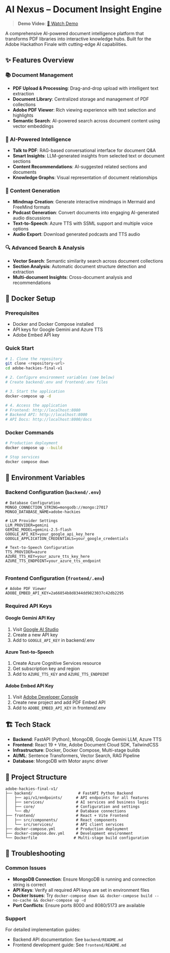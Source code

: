 # AI Nexus – Document Insight Engine

> **Demo Video**: [🎥 Watch Demo](https://drive.google.com/file/d/1marIhmZvvUtLh5wtS4zAtEZIdfhJmfQJ/view?usp=sharing)

A comprehensive AI-powered document intelligence platform that transforms PDF libraries into interactive knowledge hubs. Built for the Adobe Hackathon Finale with cutting-edge AI capabilities.

## ✨ Features Overview

### 📚 Document Management
- **PDF Upload & Processing**: Drag-and-drop upload with intelligent text extraction
- **Document Library**: Centralized storage and management of PDF collections
- **Adobe PDF Viewer**: Rich viewing experience with text selection and highlights
- **Semantic Search**: AI-powered search across document content using vector embeddings

### 🤖 AI-Powered Intelligence
- **Talk to PDF**: RAG-based conversational interface for document Q&A
- **Smart Insights**: LLM-generated insights from selected text or document sections
- **Content Recommendations**: AI-suggested related sections and documents
- **Knowledge Graphs**: Visual representation of document relationships

### 🎨 Content Generation
- **Mindmap Creation**: Generate interactive mindmaps in Mermaid and FreeMind formats
- **Podcast Generation**: Convert documents into engaging AI-generated audio discussions
- **Text-to-Speech**: Azure TTS with SSML support and multiple voice options
- **Audio Export**: Download generated podcasts and TTS audio

### 🔍 Advanced Search & Analysis
- **Vector Search**: Semantic similarity search across document collections
- **Section Analysis**: Automatic document structure detection and extraction
- **Multi-document Insights**: Cross-document analysis and recommendations

## 🚀 Docker Setup

### Prerequisites
- Docker and Docker Compose installed
- API keys for Google Gemini and Azure TTS
- Adobe Embed API key

### Quick Start
```bash
# 1. Clone the repository
git clone <repository-url>
cd adobe-hackies-final-v1

# 2. Configure environment variables (see below)
# Create backend/.env and frontend/.env files

# 3. Start the application
docker-compose up -d

# 4. Access the application
# Frontend: http://localhost:8080
# Backend API: http://localhost:8000
# API Docs: http://localhost:8000/docs
```

### Docker Commands
```bash
# Production deployment
docker compose up --build

# Stop services
docker compose down


```

## 🔧 Environment Variables

### Backend Configuration (`backend/.env`)
```env
# Database Configuration
MONGO_CONNECTION_STRING=mongodb://mongo:27017
MONGO_DATABASE_NAME=adobe-hackies

# LLM Provider Settings
LLM_PROVIDER=gemini
GEMINI_MODEL=gemini-2.5-flash
GOOGLE_API_KEY=your_google_api_key_here
GOOGLE_APPLICATION_CREDENTIALS=your_google_credentials

# Text-to-Speech Configuration
TTS_PROVIDER=azure
AZURE_TTS_KEY=your_azure_tts_key_here
AZURE_TTS_ENDPOINT=your_azure_tts_endpoint


```

### Frontend Configuration (`frontend/.env`)
```env
# Adobe PDF Viewer
ADOBE_EMBED_API_KEY=2a66854b8d8344dd9823037c42db2295

```

### Required API Keys

#### Google Gemini API Key
1. Visit [Google AI Studio](https://makersuite.google.com/app/apikey)
2. Create a new API key
3. Add to `GOOGLE_API_KEY` in backend/.env

#### Azure Text-to-Speech
1. Create Azure Cognitive Services resource
2. Get subscription key and region
3. Add to `AZURE_TTS_KEY` and `AZURE_TTS_ENDPOINT`

#### Adobe Embed API Key
1. Visit [Adobe Developer Console](https://developer.adobe.com/console)
2. Create new project and add PDF Embed API
3. Add to `ADOBE_EMBED_API_KEY` in frontend/.env

## 🏗️ Tech Stack

- **Backend**: FastAPI (Python), MongoDB, Google Gemini LLM, Azure TTS
- **Frontend**: React 19 + Vite, Adobe Document Cloud SDK, TailwindCSS
- **Infrastructure**: Docker, Docker Compose, Multi-stage builds
- **AI/ML**: Sentence Transformers, Vector Search, RAG Pipeline
- **Database**: MongoDB with Motor async driver

## 📁 Project Structure

```
adobe-hackies-final-v1/
├── backend/                    # FastAPI Python Backend
│   ├── api/v1/endpoints/      # API endpoints for all features
│   ├── services/              # AI services and business logic
│   ├── core/                  # Configuration and settings
│   └── db/                    # Database connections
├── frontend/                  # React + Vite Frontend
│   ├── src/components/        # React components
│   └── src/services/          # API client services
├── docker-compose.yml         # Production deployment
├── docker-compose.dev.yml     # Development environment
└── Dockerfile                # Multi-stage build configuration
```

## 🚨 Troubleshooting

### Common Issues
- **MongoDB Connection**: Ensure MongoDB is running and connection string is correct
- **API Keys**: Verify all required API keys are set in environment files
- **Docker Issues**: Try `docker-compose down && docker-compose build --no-cache && docker-compose up -d`
- **Port Conflicts**: Ensure ports 8000 and 8080/5173 are available

### Support
For detailed implementation guides:
- Backend API documentation: See `backend/README.md`
- Frontend development guide: See `frontend/README.md`
